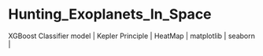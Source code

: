 # Hunting_Exoplanets_In_Space
XGBoost Classifier model |  Kepler Principle | HeatMap | matplotlib | seaborn |
